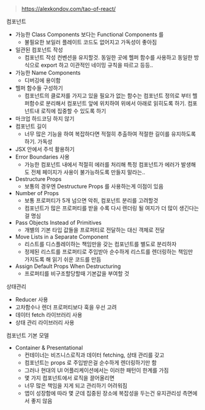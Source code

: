 > https://alexkondov.com/tao-of-react/

컴포넌트
- 가능한 Class Components 보다는 Functional Components 를
  + 불필요한 보일러 플레이트 코드도 없어지고 가독성이 좋아짐
- 일관된 컴포넌트 작성
  + 컴포넌트 작성 컨벤션을 유지할것. 동일한 곳에 헬퍼 함수를 사용하고 동일한 방식으로 export 하고 이관적인 네이밍 규칙을 따르고 등등..
- 가능한 Name Components
  + 디버깅에 용이함
- 헬퍼 함수들 구성하기
  + 컴포넌트의 클로저를 가지고 있을 필요가 없는 함수는 컴포넌트 정의로 부터 헬퍼함수로 분리해서 컴포넌트 앞에 위치하여 위에서 아래로 읽히도록 하기. 컴포넌트내 로직에 집중할 수 있도록 하기
- 마크업 하드코딩 하지 않기
- 컴포넌트 길이
  + 너무 많은 기능을 하여 복잡하다면 적절히 추출하여 적절한 길이를 유지하도록 하기. 가독성
- JSX 안에서 주석 활용하기
- Error Boundaries 사용
  + 가능한 컴포넌트 내에서 적절히 에러를 처리해 특정 컴포넌트가 에러가 발생해도 전체 페이지가 사용이 불가능하도록 만들지 말라는..
- Destructure Props
  + 보통의 경우엔 Destructure Props 를 사용하는게 이점이 있음
- Number of Props
  + 보통 프로퍼티가 5개 넘으면 악취, 컴포넌트 분리를 고려할것
  + 컴포넌트가 많은 프로퍼티를 받을 수록 다시 렌더링 될 여지가 더 많이 생긴다는걸 명심
- Pass Objects Instead of Primitives
  + 개별의 기본 타입 값들을 프로퍼티로 전달하는 대신 객체로 전달
- Move Lists in a Separate Component
  + 리스트를 디스플레이하는 책임만을 갖는 컴포넌트를 별도로 분리하자
  + 정제된 리스트를 프로퍼티로 주입받아 순수하게 리스트를 렌더링하는 책임만 가지도록 해 읽기 쉬운 코드를 만듬
- Assign Default Props When Destructuring
  + 프로퍼티를 비구조할당할때 기본값을 부여할 것

상태관리
- Reducer 사용
- 고차함수나 렌더 프로퍼티보다 훅을 우선 고려
- 데이터 fetch 라이브러리 사용
- 상태 관리 라이브러리 사용

컴포넌트 기본 모델
- Container & Presentational
  + 컨테이너는 비즈니스로직과 데이터 fetching, 상태 관리를 갖고
  + 컴포넌트는 props 로 주입받은걸 순수하게 렌더링하기만 함
  + 그러나 현대의 UI 어플리케이션에서는 이러한 패턴이 한계를 가짐
  + 몇 가지 컴포넌트에서 로직을 끌어올리면
  + 너무 많은 책임을 지게 되고 관리하기 어려워짐
  + 앱이 성장함에 따라 몇 군데 집중된 장소에 복잡성을 두는건 유지관리성 측면에서 좋지 않음

